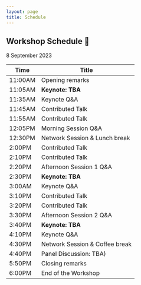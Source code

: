 ```yaml
---
layout: page
title: Schedule
---
```


## Workshop Schedule 📯

8 September 2023

| Time | Title             |
|------|-------------------|
|11:00AM | Opening remarks                                |
|11:05AM | **Keynote: TBA**                                |
|11:35AM | Keynote Q&A                                       |
|11:45AM | Contributed Talk                                 |
|11:55AM | Contributed Talk                                 |
|12:05PM | Morning Session Q&A                        |
|12:30PM  | Network Session & Lunch break      |
|2:00PM  | Contributed Talk                                 |
|2:10PM  | Contributed Talk                                  |
|2:20PM  | Afternoon Session 1 Q&A                      |
|2:30PM  | **Keynote: TBA**                                |
|3:00AM  | Keynote Q&A                                       |
|3:10PM  | Contributed Talk                                 |
|3:20PM  | Contributed Talk                                 |
|3:30PM  | Afternoon Session 2 Q&A                   |
|3:40PM | **Keynote: TBA**                                |
|4:10PM | Keynote Q&A                                       |
|4:30PM  | Network Session & Coffee break      |
|4:40PM  | Panel Discussion: TBA)                      |
|5:50PM  | Closing remarks                                  |
|6:00PM  | End of the Workshop                          |
